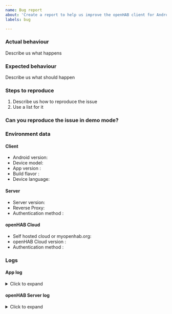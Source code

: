 ```yaml
---
name: Bug report
about: 'Create a report to help us improve the openHAB client for Android'
labels: bug

---
```


<!-- Please search the issue, if there is one with your issue -->

### Actual behaviour
Describe us what happens


### Expected behaviour
Describe us what should happen

 
### Steps to reproduce
1. Describe us how to reproduce the issue
2. Use a list for it


### Can you reproduce the issue in demo mode?
<!-- You don't need to fill all server related information, when you can reproduce the bug in demo mode -->
<!-- Only on a specific subpage? -->


### Environment data
#### Client
* Android version: 
* Device model: 
* App version <!-- Can be found under "About" -->: 
* Build flavor <!-- Play Store and GitHub = "Full", F-Droid = "Foss". If self-built and you haven't changed the flavor, it's Foss -->: 
* Device language: 

#### Server
* Server version: 
* Reverse Proxy: 
* Authentication method <!--(None, user and password, SSL Client certificate)-->: 

#### openHAB Cloud
* Self hosted cloud or myopenhab.org: 
* openHAB Cloud version <!-- If self hosted -->: 
* Authentication method <!--(None, user and password, SSL Client certificate)-->: 

### Logs
#### App log
<details>
  <summary>Click to expand</summary>

```
Please add the app log if the issue is not a pure UI issue or it cannot be reproduced in demo mode.
Open the app, go to `Settings` => `View log` and insert the log here.
```

</details>


#### openHAB Server log
<details>
  <summary>Click to expand</summary>

```
Not required.
If you have installed openHAB via `apt-get`, the log is located under `/var/log/openhab2/openhab.log`
```

</details>
